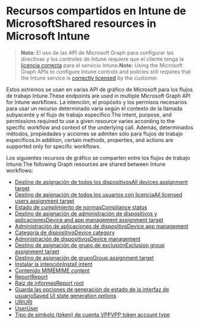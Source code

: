 # <a name="shared-resources-in-microsoft-intune"></a><span data-ttu-id="41191-101">Recursos compartidos en Intune de Microsoft</span><span class="sxs-lookup"><span data-stu-id="41191-101">Shared resources in Microsoft Intune</span></span>

> <span data-ttu-id="41191-102">**Nota:** El uso de las API de Microsoft Graph para configurar las directivas y los controles de Intune requiere que el cliente tenga la [licencia correcta](https://www.microsoft.com/en-us/cloud-platform/microsoft-intune-pricing) para el servicio Intune.</span><span class="sxs-lookup"><span data-stu-id="41191-102">**Note:** Using the Microsoft Graph APIs to configure Intune controls and policies still requires that the Intune service is [correctly licensed](https://www.microsoft.com/en-us/cloud-platform/microsoft-intune-pricing) by the customer.</span></span>

<span data-ttu-id="41191-103">Estos extremos se usan en varias API de gráfico de Microsoft para los flujos de trabajo Intune.</span><span class="sxs-lookup"><span data-stu-id="41191-103">These endpoints are used in multiple Microsoft Graph API for Intune workflows.</span></span>  <span data-ttu-id="41191-104">La intención, el propósito y los permisos necesarios para usar un recurso determinado varía según el contexto de la llamada subyacente y el flujo de trabajo específico.</span><span class="sxs-lookup"><span data-stu-id="41191-104">The intent, purpose, and permissions required to use a given resource varies according to the specific workflow and context of the underlying call.</span></span>  <span data-ttu-id="41191-105">Además, determinados métodos, propiedades y acciones se admiten sólo para flujos de trabajo específicos.</span><span class="sxs-lookup"><span data-stu-id="41191-105">In addition, certain methods, properties, and actions are supported only for specific workflows.</span></span>

<span data-ttu-id="41191-106">Los siguientes recursos de gráfico se comparten entre los flujos de trabajo Intune:</span><span class="sxs-lookup"><span data-stu-id="41191-106">The following Graph resources are shared between Intune workflows:</span></span>  

- [<span data-ttu-id="41191-107">Destino de asignación de todos los dispositivos</span><span class="sxs-lookup"><span data-stu-id="41191-107">All devices assignment target</span></span>](intune_shared_alldevicesassignmenttarget.md)
- [<span data-ttu-id="41191-108">Destino de asignación de todos los usuarios con licencia</span><span class="sxs-lookup"><span data-stu-id="41191-108">All licensed users assignment target</span></span>](intune_shared_alllicensedusersassignmenttarget.md)
- [<span data-ttu-id="41191-109">Estado de cumplimiento de normas</span><span class="sxs-lookup"><span data-stu-id="41191-109">Compliance status</span></span>](intune_shared_compliancestatus.md)
- [<span data-ttu-id="41191-110">Destino de asignación de administración de dispositivos y aplicaciones</span><span class="sxs-lookup"><span data-stu-id="41191-110">Device and app management assignment target</span></span>](intune_shared_deviceandappmanagementassignmenttarget.md)
- [<span data-ttu-id="41191-111">Administración de aplicaciones de dispositivo</span><span class="sxs-lookup"><span data-stu-id="41191-111">Device app management</span></span>](intune_shared_deviceappmanagement.md)
- [<span data-ttu-id="41191-112">Categoría de dispositivo</span><span class="sxs-lookup"><span data-stu-id="41191-112">Device category</span></span>](intune_shared_devicecategory.md)
- [<span data-ttu-id="41191-113">Administración de dispositivos</span><span class="sxs-lookup"><span data-stu-id="41191-113">Device management</span></span>](intune_shared_devicemanagement.md)
- [<span data-ttu-id="41191-114">Destino de asignación de grupo de exclusión</span><span class="sxs-lookup"><span data-stu-id="41191-114">Exclusion group assignment target</span></span>](intune_shared_exclusiongroupassignmenttarget.md)
- [<span data-ttu-id="41191-115">Destino de asignación de grupo</span><span class="sxs-lookup"><span data-stu-id="41191-115">Group assignment target</span></span>](intune_shared_groupassignmenttarget.md)
- [<span data-ttu-id="41191-116">Instalar la intención</span><span class="sxs-lookup"><span data-stu-id="41191-116">Install intent</span></span>](intune_shared_installintent.md)
- [<span data-ttu-id="41191-117">Contenido MIME</span><span class="sxs-lookup"><span data-stu-id="41191-117">MIME content</span></span>](intune_shared_mimecontent.md)
- [<span data-ttu-id="41191-118">Report</span><span class="sxs-lookup"><span data-stu-id="41191-118">Report</span></span>](intune_shared_report.md)
- [<span data-ttu-id="41191-119">Raíz de informes</span><span class="sxs-lookup"><span data-stu-id="41191-119">Report root</span></span>](intune_shared_reportroot.md)
- [<span data-ttu-id="41191-120">Guarda las opciones de generación de estado de la interfaz de usuario</span><span class="sxs-lookup"><span data-stu-id="41191-120">Saved UI state generation options</span></span>](intune_shared_saveduistategenerationoptions.md)
- [<span data-ttu-id="41191-121">URI</span><span class="sxs-lookup"><span data-stu-id="41191-121">URI</span></span>](intune_shared_uri.md)
- [<span data-ttu-id="41191-122">User</span><span class="sxs-lookup"><span data-stu-id="41191-122">User</span></span>](intune_shared_user.md)
- [<span data-ttu-id="41191-123">Tipo de símbolo (token) de cuenta VPP</span><span class="sxs-lookup"><span data-stu-id="41191-123">VPP token account type</span></span>](intune_shared_vpptokenaccounttype.md)
